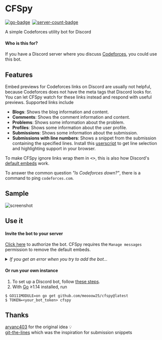 # CFSpy

[![go-badge](https://img.shields.io/static/v1?label=Built%20with&color=00acd7&style=for-the-badge&message=Go)](https://golang.org/)&ensp;[![server-count-badge](https://img.shields.io/badge/dynamic/json?label=Servers&logo=discord&logoColor=white&color=7289DA&style=for-the-badge&query=%24.serverCount&url=https%3A%2F%2Fgist.githubusercontent.com%2Fmeooow25%2Fe550658ac19cc0cdd515a414afea23bb%2Fraw%2Fserver-count.json)](https://discord.com/api/oauth2/authorize?client_id=713443232834650152&permissions=8192&scope=bot)

A simple Codeforces utility bot for Discord

#### Who is this for?
If you have a Discord server where you discuss [Codeforces](https://codeforces.com), you could use this bot.

## Features
Embed previews for Codeforces links on Discord are usually not helpful, because Codeforces does not have the meta tags that Discord looks for.  
You can let CFSpy watch for these links instead and respond with useful previews. Supported links include
- **Blogs**: Shows the blog information and content.
- **Comments**: Shows the comment information and content.
- **Problems**: Shows some information about the problem.
- **Profiles**: Shows some information about the user profile.
- **Submissions**: Shows some information about the submission.
- **Submissions with line numbers**: Shows a snippet from the submission containing the specified lines. Install this [userscript](https://greasyfork.org/en/scripts/403747-cf-linemaster) to get line selection and highlighting support in your browser.

To make CFSpy ignore links wrap them in <kbd>\<</kbd><kbd>\></kbd>, this is also how Discord's [default embeds](https://support.discord.com/hc/en-us/articles/206342858--How-do-I-disable-auto-embed-) work.

To answer the common question _"Is Codeforces down?"_, there is a command to ping `codeforces.com`.

## Sample
![screenshot](https://i.imgur.com/oBTlBKz.png)

## Use it

#### Invite the bot to your server
[Click here](https://discord.com/api/oauth2/authorize?client_id=713443232834650152&permissions=8192&scope=bot) to authorize the bot. CFSpy requires the `Manage messages` permission to remove the default embeds.
<details>
  <summary><i>If you get an error when you try to add the bot...</i></summary>
  <sub>
    That may be because the bot is already in 100 servers, and Discord does not allow a bot to be in more than 100 servers without <a href="https://support.discord.com/hc/en-us/articles/360040720412-Bot-Verification-and-Data-Whitelisting">verification</a>.
    To verify the bot, I will need to give Discord a real-life ID of mine to verify, which is simply ridiculous. If you agree, consider upvoting this <a href="https://support.discord.com/hc/en-us/community/posts/360061029252-Remove-ID-verification-for-Bots">support article</a>, but I don't expect any resolution.<br>
    I'm sorry if you aren't able to add the bot because of this, but feel free to run your own instance (see below).
  </sub>
</details>

#### Or run your own instance
1. To set up a Discord bot, follow [these steps](https://discordpy.readthedocs.io/en/latest/discord.html).
2. With [Go](https://golang.org/) ≥1.14 installed, run
```
$ GO111MODULE=on go get github.com/meooow25/cfspy@latest
$ TOKEN=<your_bot_token> cfspy
```

## Thanks
[aryanc403](https://github.com/aryanc403) for the original idea :bulb:  
[git-the-lines](https://github.com/dolphingarlic/git-the-lines) which was the inspiration for submission snippets
